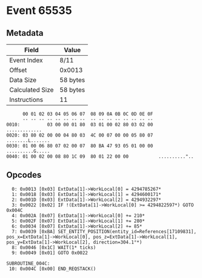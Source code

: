 # Event 65535

## Metadata

| Field           | Value    |
|-----------------|----------|
| Event Index     | 8/11     |
| Offset          | 0x0013   |
| Data Size       | 58 bytes |
| Calculated Size | 58 bytes |
| Instructions    | 11       |

```
      00 01 02 03 04 05 06 07  08 09 0A 0B 0C 0D 0E 0F
      -- -- -- -- -- -- -- --  -- -- -- -- -- -- -- --
0010:          03 00 00 01 80  03 01 00 02 80 03 02 00     .............
0020: 03 80 02 00 00 04 80 03  4C 00 07 00 00 05 80 07  ........L.......
0030: 01 00 06 80 07 02 00 07  80 BA 47 93 05 01 00 00  ..........G.....
0040: 01 00 02 00 08 80 1C 09  80 01 22 00 00           .........."..   
```

## Opcodes

```
  0: 0x0013 [0x03] ExtData[1]->WorkLocal[0] = 4294785267*
  1: 0x0018 [0x03] ExtData[1]->WorkLocal[1] = 4294600171*
  2: 0x001D [0x03] ExtData[1]->WorkLocal[2] = 4294932297*
  3: 0x0022 [0x02] IF !(ExtData[1]->WorkLocal[0] >= 4294822597*) GOTO 0x004C
  4: 0x002A [0x07] ExtData[1]->WorkLocal[0] += 210*
  5: 0x002F [0x07] ExtData[1]->WorkLocal[1] += 280*
  6: 0x0034 [0x07] ExtData[1]->WorkLocal[2] += 85*
  7: 0x0039 [0xBA] SET_ENTITY_POSITION(entity_id=References[17109831], pos_x=ExtData[1]->WorkLocal[0], pos_z=ExtData[1]->WorkLocal[1], pos_y=ExtData[1]->WorkLocal[2], direction=304.1°*)
  8: 0x0046 [0x1C] WAIT(1* ticks)
  9: 0x0049 [0x01] GOTO 0x0022

SUBROUTINE_004C:
 10: 0x004C [0x00] END_REQSTACK()
```
